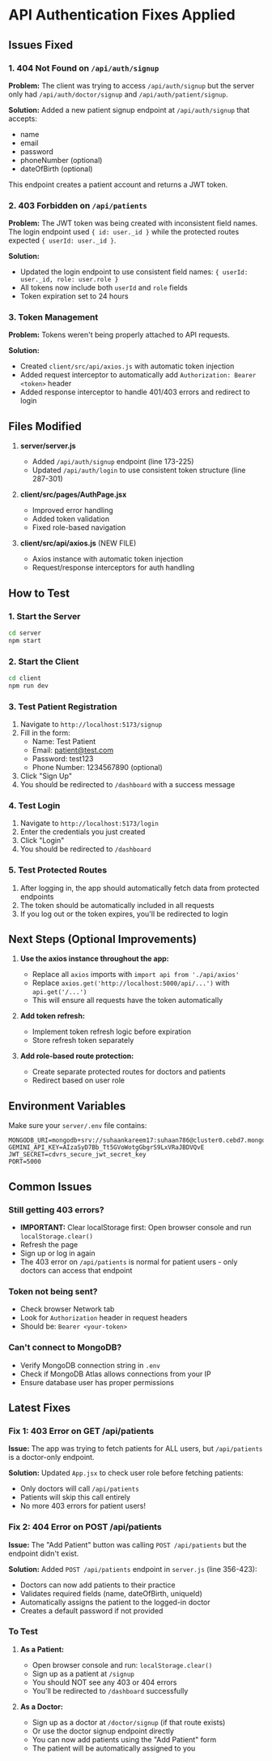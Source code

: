 # API Authentication Fixes Applied

## Issues Fixed

### 1. **404 Not Found on `/api/auth/signup`**
**Problem:** The client was trying to access `/api/auth/signup` but the server only had `/api/auth/doctor/signup` and `/api/auth/patient/signup`.

**Solution:** Added a new patient signup endpoint at `/api/auth/signup` that accepts:
- name
- email
- password
- phoneNumber (optional)
- dateOfBirth (optional)

This endpoint creates a patient account and returns a JWT token.

### 2. **403 Forbidden on `/api/patients`**
**Problem:** The JWT token was being created with inconsistent field names. The login endpoint used `{ id: user._id }` while the protected routes expected `{ userId: user._id }`.

**Solution:** 
- Updated the login endpoint to use consistent field names: `{ userId: user._id, role: user.role }`
- All tokens now include both `userId` and `role` fields
- Token expiration set to 24 hours

### 3. **Token Management**
**Problem:** Tokens weren't being properly attached to API requests.

**Solution:** 
- Created `client/src/api/axios.js` with automatic token injection
- Added request interceptor to automatically add `Authorization: Bearer <token>` header
- Added response interceptor to handle 401/403 errors and redirect to login

## Files Modified

1. **server/server.js**
   - Added `/api/auth/signup` endpoint (line 173-225)
   - Updated `/api/auth/login` to use consistent token structure (line 287-301)

2. **client/src/pages/AuthPage.jsx**
   - Improved error handling
   - Added token validation
   - Fixed role-based navigation

3. **client/src/api/axios.js** (NEW FILE)
   - Axios instance with automatic token injection
   - Request/response interceptors for auth handling

## How to Test

### 1. Start the Server
```bash
cd server
npm start
```

### 2. Start the Client
```bash
cd client
npm run dev
```

### 3. Test Patient Registration
1. Navigate to `http://localhost:5173/signup`
2. Fill in the form:
   - Name: Test Patient
   - Email: patient@test.com
   - Password: test123
   - Phone Number: 1234567890 (optional)
3. Click "Sign Up"
4. You should be redirected to `/dashboard` with a success message

### 4. Test Login
1. Navigate to `http://localhost:5173/login`
2. Enter the credentials you just created
3. Click "Login"
4. You should be redirected to `/dashboard`

### 5. Test Protected Routes
1. After logging in, the app should automatically fetch data from protected endpoints
2. The token should be automatically included in all requests
3. If you log out or the token expires, you'll be redirected to login

## Next Steps (Optional Improvements)

1. **Use the axios instance throughout the app:**
   - Replace all `axios` imports with `import api from './api/axios'`
   - Replace `axios.get('http://localhost:5000/api/...')` with `api.get('/...')`
   - This will ensure all requests have the token automatically

2. **Add token refresh:**
   - Implement token refresh logic before expiration
   - Store refresh token separately

3. **Add role-based route protection:**
   - Create separate protected routes for doctors and patients
   - Redirect based on user role

## Environment Variables

Make sure your `server/.env` file contains:
```
MONGODB_URI=mongodb+srv://suhaankareem17:suhaan786@cluster0.cebd7.mongodb.net/
GEMINI_API_KEY=AIzaSyD7Bb_Tt5GVoWotgGbgrS9LxVRaJBDVQvE
JWT_SECRET=cdvrs_secure_jwt_secret_key
PORT=5000
```

## Common Issues

### Still getting 403 errors?
- **IMPORTANT:** Clear localStorage first: Open browser console and run `localStorage.clear()`
- Refresh the page
- Sign up or log in again
- The 403 error on `/api/patients` is normal for patient users - only doctors can access that endpoint

### Token not being sent?
- Check browser Network tab
- Look for `Authorization` header in request headers
- Should be: `Bearer <your-token>`

### Can't connect to MongoDB?
- Verify MongoDB connection string in `.env`
- Check if MongoDB Atlas allows connections from your IP
- Ensure database user has proper permissions

## Latest Fixes

### Fix 1: 403 Error on GET /api/patients

**Issue:** The app was trying to fetch patients for ALL users, but `/api/patients` is a doctor-only endpoint.

**Solution:** Updated `App.jsx` to check user role before fetching patients:
- Only doctors will call `/api/patients`
- Patients will skip this call entirely
- No more 403 errors for patient users!

### Fix 2: 404 Error on POST /api/patients

**Issue:** The "Add Patient" button was calling `POST /api/patients` but the endpoint didn't exist.

**Solution:** Added `POST /api/patients` endpoint in `server.js` (line 356-423):
- Doctors can now add patients to their practice
- Validates required fields (name, dateOfBirth, uniqueId)
- Automatically assigns the patient to the logged-in doctor
- Creates a default password if not provided

### To Test
1. **As a Patient:**
   - Open browser console and run: `localStorage.clear()`
   - Sign up as a patient at `/signup`
   - You should NOT see any 403 or 404 errors
   - You'll be redirected to `/dashboard` successfully

2. **As a Doctor:**
   - Sign up as a doctor at `/doctor/signup` (if that route exists)
   - Or use the doctor signup endpoint directly
   - You can now add patients using the "Add Patient" form
   - The patient will be automatically assigned to you
